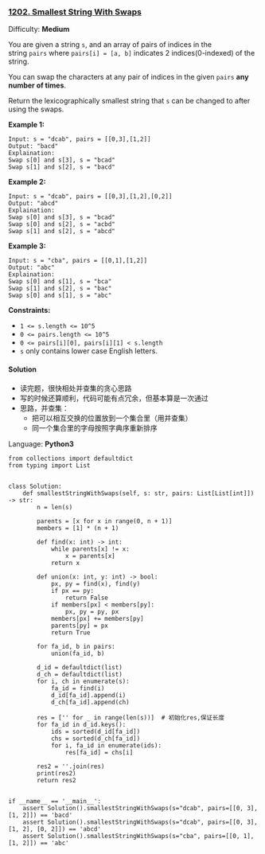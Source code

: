 ### [1202\. Smallest String With Swaps](https://leetcode.com/contest/weekly-contest-155/problems/smallest-string-with-swaps/)

Difficulty: **Medium**

You are given a string `s`, and an array of pairs of indices in the string `pairs` where `pairs[i] = [a, b]` indicates 2 indices(0-indexed) of the string.

You can swap the characters at any pair of indices in the given `pairs` **any number of times**.

Return the lexicographically smallest string that `s` can be changed to after using the swaps.

**Example 1:**

```
Input: s = "dcab", pairs = [[0,3],[1,2]]
Output: "bacd"
Explaination: 
Swap s[0] and s[3], s = "bcad"
Swap s[1] and s[2], s = "bacd"
```

**Example 2:**

```
Input: s = "dcab", pairs = [[0,3],[1,2],[0,2]]
Output: "abcd"
Explaination: 
Swap s[0] and s[3], s = "bcad"
Swap s[0] and s[2], s = "acbd"
Swap s[1] and s[2], s = "abcd"
```

**Example 3:**

```
Input: s = "cba", pairs = [[0,1],[1,2]]
Output: "abc"
Explaination: 
Swap s[0] and s[1], s = "bca"
Swap s[1] and s[2], s = "bac"
Swap s[0] and s[1], s = "abc"

```

**Constraints:**

*   `1 <= s.length <= 10^5`
*   `0 <= pairs.length <= 10^5`
*   `0 <= pairs[i][0], pairs[i][1] < s.length`
*   `s` only contains lower case English letters.

#### Solution
- 读完题，很快相处并查集的贪心思路
- 写的时候还算顺利，代码可能有点冗余，但基本算是一次通过
- 思路，并查集：
    - 把可以相互交换的位置放到一个集合里（用并查集）
    - 同一个集合里的字母按照字典序重新排序
    
Language: **Python3**

```python3
from collections import defaultdict
from typing import List
​
​
class Solution:
    def smallestStringWithSwaps(self, s: str, pairs: List[List[int]]) -> str:
        n = len(s)
​
        parents = [x for x in range(0, n + 1)]
        members = [1] * (n + 1)
​
        def find(x: int) -> int:
            while parents[x] != x:
                x = parents[x]
            return x
​
        def union(x: int, y: int) -> bool:
            px, py = find(x), find(y)
            if px == py:
                return False
            if members[px] < members[py]:
                px, py = py, px
            members[px] += members[py]
            parents[py] = px
            return True
​
        for fa_id, b in pairs:
            union(fa_id, b)
​
        d_id = defaultdict(list)
        d_ch = defaultdict(list)
        for i, ch in enumerate(s):
            fa_id = find(i)
            d_id[fa_id].append(i)
            d_ch[fa_id].append(ch)
​
        res = ['' for _ in range(len(s))]  # 初始化res,保证长度
        for fa_id in d_id.keys():
            ids = sorted(d_id[fa_id])
            chs = sorted(d_ch[fa_id])
            for i, fa_id in enumerate(ids):
                res[fa_id] = chs[i]
​
        res2 = ''.join(res)
        print(res2)
        return res2
​
​
if __name__ == '__main__':
    assert Solution().smallestStringWithSwaps(s="dcab", pairs=[[0, 3], [1, 2]]) == 'bacd'
    assert Solution().smallestStringWithSwaps(s="dcab", pairs=[[0, 3], [1, 2], [0, 2]]) == 'abcd'
    assert Solution().smallestStringWithSwaps(s="cba", pairs=[[0, 1], [1, 2]]) == 'abc'
​
```